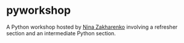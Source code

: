# pyworkshop
A Python workshop hosted by [Nina Zakharenko](https://twitter.com/nnja) involving a refresher section and an intermediate Python section.
